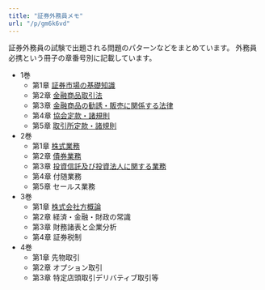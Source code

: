 ```yaml
---
title: "証券外務員メモ"
url: "/p/gm6k6vd"
---
```


証券外務員の試験で出題される問題のパターンなどをまとめています。
外務員必携という冊子の章番号別に記載しています。

- 1巻
    - 第1章 [証券市場の基礎知識](/p/jjxihcd)
    - 第2章 [金融商品取引法](/p/n9x5dyh)
    - 第3章 [金融商品の勧誘・販売に関係する法律](/p/f7h5tcr)
    - 第4章 [協会定款・諸規則](/p/vzadgny)
    - 第5章 [取引所定款・諸規則](/p/9ifnpwh)
- 2巻
    - 第1章 [株式業務](/p/7xthjny)
    - 第2章 [債券業務](/p/54prv5s)
    - 第3章 [投資信託及び投資法人に関する業務](/p/zyzo264)
    - 第4章 付随業務
    - 第5章 セールス業務
- 3巻
    - 第1章 [株式会社方概論](/p/pxsakrw)
    - 第2章 経済・金融・財政の常識
    - 第3章 財務諸表と企業分析
    - 第4章 証券税制
- 4巻
    - 第1章 先物取引
    - 第2章 オプション取引
    - 第3章 特定店頭取引デリバティブ取引等

